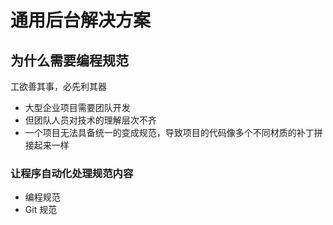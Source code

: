 # 通用后台解决方案

## 为什么需要编程规范

工欲善其事，必先利其器

- 大型企业项目需要团队开发
- 但团队人员对技术的理解层次不齐
- 一个项目无法具备统一的变成规范，导致项目的代码像多个不同材质的补丁拼接起来一样

### 让程序自动化处理规范内容

- 编程规范
- Git 规范
